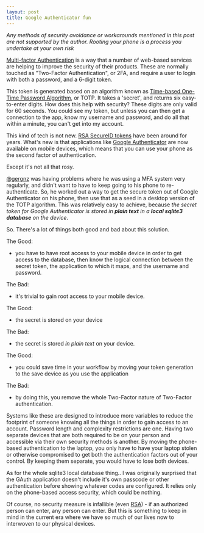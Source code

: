 ```yaml
---
layout: post
title: Google Authenticator fun
---
```


*Any methods of security avoidance or workarounds mentioned in this post are not supported by the author. Rooting your phone is a process you undertake at your own risk*

[Multi-factor Authentication](http://en.wikipedia.org/wiki/Multi-factor_authentication) is a way that a number of web-based services are helping to improve the security of their products. These are normally touched as "Two-Factor Authentication", or 2FA, and require a user to login with both a password, and a 6-digit token.

This token is generated based on an algorithm known as [Time-based One-Time Password Algorithm](http://en.wikipedia.org/wiki/Time-based_One-time_Password_Algorithm), or TOTP. It takes a 'secret', and returns six easy-to-enter digits. How does this help with security? These digits are only valid for 60 seconds. You could see my token, but unless you can then get a connection to the app, know my username and password, and do all that within a minute, you can't get into my account. 

This kind of tech is not new. [RSA SecureID tokens](http://www.emc.com/security/rsa-securid/index.htm) have been around for years. What's new is that applications like [Google Authenticator](https://play.google.com/store/apps/details?id=com.google.android.apps.authenticator2&hl=en) are now available on mobile devices, which means that you can use your phone as the second factor of authentication. 

Except it's not all that rosy. 

[@gergnz](http://www.performancemagic.com/blog/) was having problems where he was using a MFA system very regularly, and didn't want to have to keep going to his phone to re-authenticate. So, he worked out a way to get the secure token out of Google Authenticator on his phone, then use that as a seed in a desktop version of the TOTP algorithm. This was relatively easy to achieve, because *the secret token for Google Authenticator is stored in* ***plain text*** *in a* ***local sqlite3 database*** *on the device*. 

So. There's a lot of things both good and bad about this solution. 

The Good: 

 * you have to have root access to your mobile device in order to get access to the database, then know the logical connection between the secret token, the application to which it maps, and the username and password. 

The Bad:  

 * it's trivial to gain root access to your mobile device. 

The Good: 

 * the secret is stored on your device 

The Bad: 

 * the secret is stored *in plain text* on your device. 

The Good: 

 * you could save time in your workflow by moving your token generation to the save device as you use the application

The Bad:  

 * by doing this, you remove the whole Two-Factor nature of Two-Factor authentication. 

Systems like these are designed to introduce more variables to reduce the footprint of someone knowing all the things in order to gain access to an account. Password length and complexity restrictions are one. Having two separate devices that are both required to be on your person and accessible via their own security methods is another. By moving the phone-based authentication to the laptop, you only have to have your laptop stolen or otherwise compromised to get both the authentication factors out of your control. By keeping them separate, you would have to lose both devices. 

As for the whole sqlite3 local database thing.. I was originally surprised that the GAuth application doesn't include it's own passcode or other authentication before showing whatever codes are configured. It relies only on the phone-based access security, which could be nothing. 

Of course, no security measure is infallible (even [RSA](http://arstechnica.com/security/2011/06/rsa-finally-comes-clean-securid-is-compromised/)) - if an authorized person can enter, any person can enter. But this is something to keep in mind in the current era where we have so much of our lives now to interwoven to our physical devices. 
